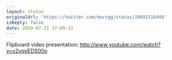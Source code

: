 ```yaml
---
layout: status
originalUrl: 'https://twitter.com/marcgg/status/19091516449'
isReply: false
date: 2010-07-21 17:09:13
---
```


Flipboard video presentation: http://www.youtube.com/watch?v=v2vpvEDS00o
